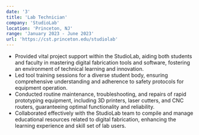 ```yaml
---
date: '3'
title: 'Lab Technician'
company: 'StudioLab'
location: 'Princeton, NJ'
range: 'January 2023 - June 2023'
url: 'https://cst.princeton.edu/studiolab'
---
```


- Provided vital project support within the StudioLab, aiding both students and faculty in mastering digital fabrication tools and software, fostering an environment of technical learning and innovation.
- Led tool training sessions for a diverse student body, ensuring comprehensive understanding and adherence to safety protocols for equipment operation.
- Conducted routine maintenance, troubleshooting, and repairs of rapid prototyping equipment, including 3D printers, laser cutters, and CNC routers, guaranteeing optimal functionality and reliability.
- Collaborated effectively with the StudioLab team to compile and manage educational resources related to digital fabrication, enhancing the learning experience and skill set of lab users.
